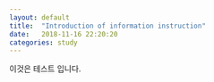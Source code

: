 ```yaml
---
layout: default
title:  "Introduction of information instruction"
date:   2018-11-16 22:20:20
categories: study
---
```


이것은 테스트 입니다.
